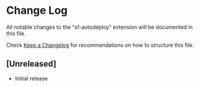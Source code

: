 # Change Log

All notable changes to the "sf-autodeploy" extension will be documented in this file.

Check [Keep a Changelog](http://keepachangelog.com/) for recommendations on how to structure this file.

## [Unreleased]

- Initial release